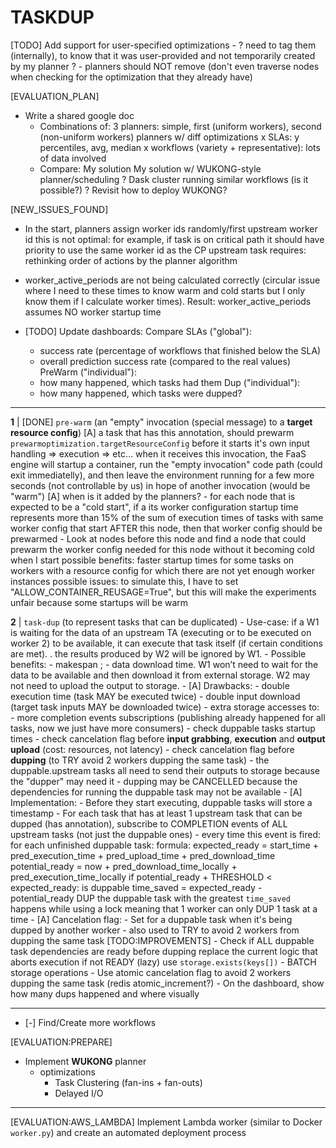 # TASKDUP
[TODO] Add support for user-specified optimizations
    - ? need to tag them (internally), to know that it was user-provided and not temporarily created by my planner ?
    - planners should NOT remove (don't even traverse nodes when checking for the optimization that they already have)

[EVALUATION_PLAN]
- Write a shared google doc
    - Combinations of:
        3 planners: simple, first (uniform workers), second (non-uniform workers)
            planners w/ diff optimizations
        x SLAs: y percentiles, avg, median
        x workflows (variety + representative): lots of data involved
    - Compare:
        My solution
        My solution w/ WUKONG-style planner/scheduling
        ? Dask cluster running similar workflows (is it possible?)
        ? Revisit how to deploy WUKONG?

[NEW_ISSUES_FOUND]
- In the start, planners assign worker ids randomly/first upstream worker id
    this is not optimal: for example, if task is on critical path it should have priority to use the same worker id as the CP upstream task
    requires: rethinking order of actions by the planner algorithm
- worker_active_periods are not being calculated correctly (circular issue where I need to these times to know warm and cold starts but I only know them if I calculate worker times). Result: worker_active_periods assumes NO worker startup time

- [TODO] Update dashboards:
    Compare SLAs ("global"):
    - success rate (percentage of workflows that finished below the SLA)
    - overall prediction success rate (compared to the real values)
    PreWarm ("individual"):
    - how many happened, which tasks had them
    Dup ("individual"):
    - how many happened, which tasks were dupped?

---

**1** | [DONE] `pre-warm` (an "empty" invocation (special message) to a **target resource config**)
    [A] a task that has this annotation, should prewarm `prewarmoptimization.targetResourceConfig` before it starts it's own input handling => execution => etc...
    when it receives this invocation, the FaaS engine will startup a container, run the "empty invocation" code path (could exit immediatelly), and then leave the environment running for a few more seconds (not controllable by us) in hope of another invocation (would be "warm")
    [A] when is it added by the planners?
        - for each node that is expected to be a "cold start", if a its worker configuration startup time represents more than 15% of the sum of execution times of tasks with same worker config that start AFTER this node, then that worker config should be prewarmed
            - Look at nodes before this node and find a node that could prewarm the worker config needed for this node without it becoming cold when I start
    possible benefits: faster startup times for some tasks on workers with a resource config for which there are not yet enough worker instances
    possible issues: to simulate this, I have to set "ALLOW_CONTAINER_REUSAGE=True", but this will make the experiments unfair because some startups will be warm

**2** | `task-dup` (to represent tasks that can be duplicated)
    - Use-case:
        if a W1 is waiting for the data of an upstream TA (executing or to be executed on worker 2) to be available, 
        it can execute that task itself (if certain conditions are met). . the results produced by W2 will be ignored by W1. 
    - Possible benefits: - makespan ; - data download time.
        W1 won’t need to wait for the data to be available and then download it from external storage.
        W2 may not need to upload the output to storage.
    - [A] Drawbacks:
        - double execution time (task MAY be executed twice)
        - double input download (target task inputs MAY be downloaded twice)
        - extra storage accesses to:
            - more completion events subscriptions (publishing already happened for all tasks, now we just have more consumers)
            - check duppable tasks startup times
            - check cancelation flag before **input grabbing**, **execution** and **output upload** (cost: resources, not latency)
            - check cancelation flag before **dupping** (to TRY avoid 2 workers dupping the same task)
            - the duppable.upstream tasks all need to send their outputs to storage because the "dupper" may need it
        - dupping may be CANCELLED because the dependencies for running the duppable task may not be available
    - [A] Implementation:
        - Before they start executing, duppable tasks will store a timestamp
        - For each task that has at least 1 upstream task that can be dupped (has annotation), subscribe to COMPLETION events of ALL upstream tasks (not just the duppable ones)
            - every time this event is fired:
                for each unfinished duppable task:
                    formula: 
                        expected_ready = start_time + pred_execution_time + pred_upload_time + pred_download_time
                        potential_ready = now + pred_download_time_locally + pred_execution_time_locally
                        if potential_ready + THRESHOLD < expected_ready:
                            is duppable
                            time_saved = expected_ready - potential_ready
                DUP the duppable task with the greatest `time_saved`
                happens while using a lock meaning that 1 worker can only DUP 1 task at a time
        - [A] Cancelation flag:
            - Set for a duppable task when it's being dupped by another worker
            - also used to TRY to avoid 2 workers from dupping the same task
    [TODO:IMPROVEMENTS]
    - Check if ALL duppable task dependencies are ready before dupping
        replace the current logic that aborts execution if not READY (lazy)
        use `storage.exists(keys[])`
    - BATCH storage operations
    - Use atomic cancelation flag to avoid 2 workers dupping the same task (redis atomic_increment?)
    - On the dashboard, show how many dups happened and where visually

---

- [-] Find/Create more workflows

[EVALUATION:PREPARE]
- Implement **WUKONG** planner
    + optimizations
        - Task Clustering (fan-ins + fan-outs)
        - Delayed I/O

---

[EVALUATION:AWS_LAMBDA]
Implement Lambda worker (similar to Docker `worker.py`) and create an automated deployment process